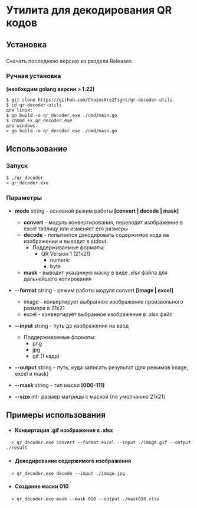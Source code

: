 # Утилита для декодирования QR кодов

## Установка
###
Скачать последнюю версию из раздела Releases
### Ручная установка
**(необходим golang версии > 1.22)**
```
$ git clone https://github.com/ChainsAre2Tight/qr-decoder-utils
$ cd qr-decoder-utils
для linux:
$ go build -o qr_decoder.exe ./cmd/main.go
$ chmod +x qr_decoder.exe
для windows:
> go build -o qr_decoder.exe ./cmd/main.go
```
## Использование
### Запуск
```
$ ./qr_decoder
> qr_decoder.exe
```
### Параметры

* **mode** string - основной режим работы **[convert | decode | mask]**

  * **convert** - модуль конвертирования, переводит изображение в excel таблицу или изменяет его размеры
  * **decode** - попытается декодировать содержимое кода на изображении и выводит в stdout.
    * Поддерживаемые форматы:
      * QR Version 1 (21x21)
        - numeric
        - byte
  * **mask** - выводит указанную маску в виде .xlsx файла для дальнейшего копирования

* **--format** string - режим работы модуля convert **[image | excel]**
    
    * image - конвертирует выбранное изображение произвольного размера в 21x21
    * excel - конвертирует выбранное изображение в .xlsx файл
* **--input** string - путь до изображения на ввод
    * Поддерживаемые форматы:
      * png
      * jpg
      * gif (1 кадр)
* **--output** string - путь, куда записать результат (для режимов image, excel и mask)
* **--mask** string - тип маски **[000-111]**
* **--size** int- размер матрицы с маской (по умолчанию 21x21)

## Примеры использования
* #### Конвертация .gif изображения в .xlsx
```
  > qr_decoder.exe convert --format excel --input ./image.gif --output ./result
```
* #### Декодирование содержимого изображения
```
  > qr_decoder.exe decode --input ./image.jpg
```
* #### Создание маски 010
```
  > qr_decoder.exe mask --mask 010 --output ./mask010.xlsx
```
